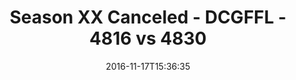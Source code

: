 ---
title: Season XX Canceled - DCGFFL - 4816 vs 4830
teams_score:
- team: 4816
  score: 32
- team: 4830
  score: 13
mvp: A. Hines (Gold), K. Malcolm (White)
game-ball: M. Patel (Gold), L. Womack (White)
sportsperson: ''
season: 13
week:
date: '2016-11-17T15:36:35'
pageid: season-13-playoffs-november-13-2016-4816-vs-4830
---